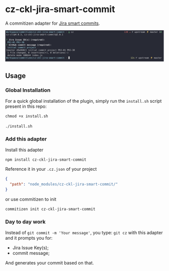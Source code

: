 # cz-ckl-jira-smart-commit

A commitizen adapter for [Jira smart commits](https://confluence.atlassian.com/display/FISHEYE/Using+smart+commits).

![Screenshot](other/screenshot.png)

## Usage

### Global Installation

For a quick global installation of the plugin, simply run the `install.sh` script present in this repo:

```
chmod +x install.sh

./install.sh
```

### Add this adapter

Install this adapter

```
npm install cz-ckl-jira-smart-commit
```

Reference it in your `.cz.json` of your project

```json
{
  "path": "node_modules/cz-ckl-jira-smart-commit/"
}
```

or use commitizen to init
```
commitizen init cz-ckl-jira-smart-commit
```

### Day to day work

Instead of `git commit -m 'Your message'`, you type: `git cz` with this adapter and it prompts you for:

- Jira Issue Key(s);
- commit message;

And generates your commit based on that.
